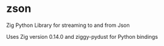 # zson
Zig Python Library for streaming to and from Json


Uses Zig version 0.14.0 and ziggy-pydust for Python bindings